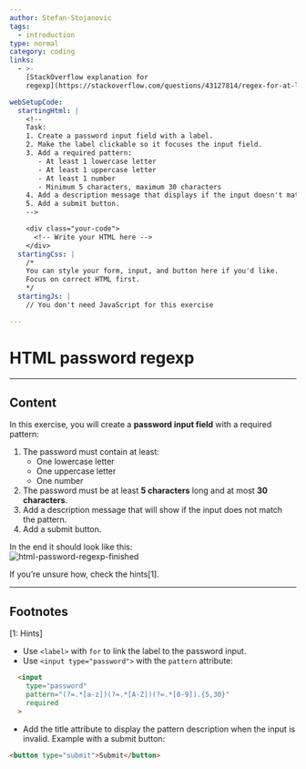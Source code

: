 ```yaml
---
author: Stefan-Stojanovic
tags:
  - introduction
type: normal
category: coding
links:
  - >-
    [StackOverflow explanation for
    regexp](https://stackoverflow.com/questions/43127814/regex-for-at-least-1-number-1-lower-case-and-1-upper-case-letter){website}

webSetupCode:
  startingHtml: |
    <!-- 
    Task:
    1. Create a password input field with a label.
    2. Make the label clickable so it focuses the input field.
    3. Add a required pattern:
       - At least 1 lowercase letter
       - At least 1 uppercase letter
       - At least 1 number
       - Minimum 5 characters, maximum 30 characters
    4. Add a description message that displays if the input doesn't match the pattern.
    5. Add a submit button.
    -->

    <div class="your-code">
      <!-- Write your HTML here -->
    </div>
  startingCss: |
    /* 
    You can style your form, input, and button here if you'd like.
    Focus on correct HTML first.
    */
  startingJs: |
    // You don't need JavaScript for this exercise

---
```


# HTML password regexp

---

## Content

In this exercise, you will create a **password input field** with a required pattern:  
1. The password must contain at least:  
   - One lowercase letter  
   - One uppercase letter  
   - One number  
2. The password must be at least **5 characters** long and at most **30 characters**.  
3. Add a description message that will show if the input does not match the pattern.  
4. Add a submit button.  

In the end it should look like this:  
![html-password-regexp-finished](https://img.enkipro.com/e787cbc5ccdac92bdcab092396013184.png)  

If you’re unsure how, check the hints[1].  

---

## Footnotes

[1: Hints]
- Use `<label>` with `for` to link the label to the password input.  
- Use `<input type="password">` with the `pattern` attribute:  
```html
  <input 
    type="password" 
    pattern="(?=.*[a-z])(?=.*[A-Z])(?=.*[0-9]).{5,30}" 
    required
  >
```
- Add the title attribute to display the pattern description when the input is invalid.
Example with a submit button:
```html
<button type="submit">Submit</button>
```